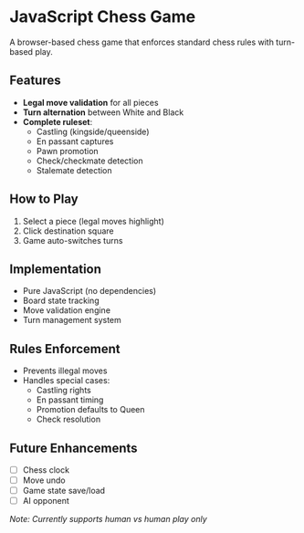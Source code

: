 # JavaScript Chess Game

A browser-based chess game that enforces standard chess rules with turn-based play.

## Features

- **Legal move validation** for all pieces
- **Turn alternation** between White and Black
- **Complete ruleset**:
  - Castling (kingside/queenside)
  - En passant captures
  - Pawn promotion
  - Check/checkmate detection
  - Stalemate detection

## How to Play

1. Select a piece (legal moves highlight)
2. Click destination square
3. Game auto-switches turns

## Implementation

- Pure JavaScript (no dependencies)
- Board state tracking
- Move validation engine
- Turn management system

## Rules Enforcement

- Prevents illegal moves
- Handles special cases:
  - Castling rights
  - En passant timing
  - Promotion defaults to Queen
  - Check resolution

## Future Enhancements

- [ ] Chess clock
- [ ] Move undo
- [ ] Game state save/load
- [ ] AI opponent

*Note: Currently supports human vs human play only*
